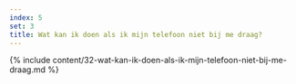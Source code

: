 ```yaml
---
index: 5
set: 3
title: Wat kan ik doen als ik mijn telefoon niet bij me draag?
---
```

{% include content/32-wat-kan-ik-doen-als-ik-mijn-telefoon-niet-bij-me-draag.md %}
